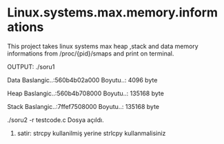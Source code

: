 # Linux.systems.max.memory.informations
This project takes linux systems max heap ,stack and data memory informations from /proc/{pid}/smaps and print on terminal.

OUTPUT:
./soru1

Data Baslangic..:560b4b02a000   Boyutu..:  4096 byte 

Heap Baslangic..:560b4b708000   Boyutu..:  135168 byte 

Stack Baslangic..:7ffef7508000  Boyutu..:  135168 byte


./soru2 -r testcode.c
Dosya açıldı. 
1. satir: strcpy kullanilmiş yerine strlcpy kullanmalisiniz

